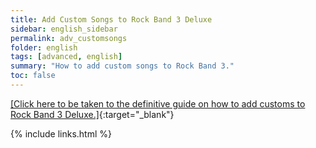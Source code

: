 ```yaml
---
title: Add Custom Songs to Rock Band 3 Deluxe
sidebar: english_sidebar
permalink: adv_customsongs
folder: english
tags: [advanced, english]
summary: "How to add custom songs to Rock Band 3."
toc: false
---
```


[[Click here to be taken to the definitive guide on how to add customs to Rock Band 3 Deluxe.]](https://carlmylo.github.io/docu-rpcs3/customs_intro){:target="_blank"}

{% include links.html %}